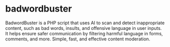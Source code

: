 # badwordbuster
BadwordBuster is a PHP script that uses AI to scan and detect inappropriate content, such as bad words, insults, and offensive language in user inputs. It helps ensure safer communication by filtering harmful language in forms, comments, and more. Simple, fast, and effective content moderation.
